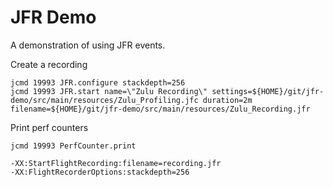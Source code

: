JFR Demo
========

A demonstration of using JFR events.

Create a recording

```
jcmd 19993 JFR.configure stackdepth=256
jcmd 19993 JFR.start name=\"Zulu Recording\" settings=${HOME}/git/jfr-demo/src/main/resources/Zulu_Profiling.jfc duration=2m filename=${HOME}/git/jfr-demo/src/main/resources/Zulu_Recording.jfr
```

Print perf counters

```
jcmd 19993 PerfCounter.print
```

```
-XX:StartFlightRecording:filename=recording.jfr
-XX:FlightRecorderOptions:stackdepth=256
```

